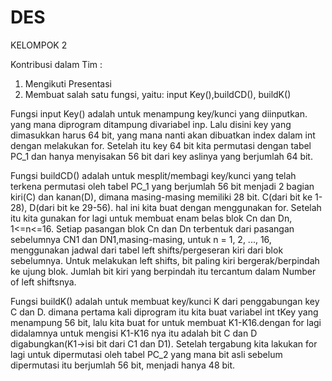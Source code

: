 # DES

KELOMPOK 2

Kontribusi dalam Tim :
1. Mengikuti Presentasi
2. Membuat salah satu fungsi, yaitu: input Key(),buildCD(), buildK()

Fungsi input Key() adalah untuk menampung key/kunci yang diinputkan. yang mana diprogram ditampung divariabel inp. Lalu disini key yang
                   dimasukkan harus 64 bit, yang mana nanti akan dibuatkan index dalam int dengan melakukan for. Setelah itu key 64 bit
                   kita permutasi dengan tabel PC_1 dan hanya menyisakan 56 bit dari key aslinya yang berjumlah 64 bit.

Fungsi buildCD()   adalah untuk mesplit/membagi key/kunci yang telah terkena permutasi oleh tabel PC_1 yang berjumlah 56 bit menjadi 2                        bagian kiri(C) dan kanan(D), dimana masing-masing memiliki 28 bit. C(dari bit ke 1-28), D(dari bit ke 29-56). hal ini                      kita buat dengan menggunakan for. Setelah itu kita gunakan for lagi untuk membuat enam belas blok Cn dan Dn, 1<=n<=16.                    Setiap pasangan blok Cn dan Dn terbentuk dari pasangan sebelumnya CN1 dan DN1,masing-masing, untuk n = 1, 2, ..., 16,                      menggunakan jadwal  dari tabel left shifts/pergeseran kiri dari blok sebelumnya. Untuk melakukan left shifts, bit                          paling kiri bergerak/berpindah ke ujung blok. Jumlah bit kiri yang berpindah itu tercantum dalam Number of left                            shiftsnya.

Fungsi buildK()    adalah untuk membuat key/kunci K dari penggabungan key C dan D. dimana pertama kali diprogram itu kita buat variabel                      int tKey yang menampung 56 bit, lalu kita buat for untuk membuat K1-K16.dengan for lagi didalamnya untuk mengisi K1-K16                    nya itu adalah bit C dan D digabungkan(K1->isi bit dari C1 dan D1). Setelah tergabung kita lakukan for lagi untuk                          dipermutasi oleh tabel PC_2 yang mana bit asli sebelum dipermutasi itu berjumlah 56 bit, menjadi hanya 48 bit.
